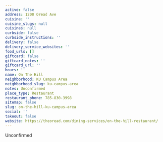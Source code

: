 ```yaml
---
active: false
address: 1200 Oread Ave
cuisine: ''
cuisine_slugs: null
cuisines: null
curbside: false
curbside_instructions: ''
delivery: false
delivery_service_websites: ''
food_urls: []
giftcard: false
giftcard_notes: ''
giftcard_url: ''
hours: ''
name: On The Hill
neighborhood: KU Campus Area
neighborhood_slug: ku-campus-area
notes: Unconfirmed
place_type: Restaurant
restaurant_phone: 785-830-3998
sitemap: false
slug: on-the-hill-ku-campus-area
social: ''
takeout: false
website: https://theoread.com/dining-services/on-the-hill-restaurant/
---
```


Unconfirmed